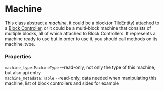 # Machine

This class abstract a *machine*, it could be a block(or TileEntity) attached to a
[Block Controller](../../component/BlockController.md), or it could be a multi-block
machine that consists of multiple blocks, all of which attached to Block Controllers.
It represents a machine ready to use but in order to use it, you should call methods
on its machine_type.
### Properties
`machine_type:MachineType` --read-only, not only the type of this machine, but also api entry  
`machine_metadata:Table` --read-only, data needed when manipulating this machine, list of block controllers and sides for example
